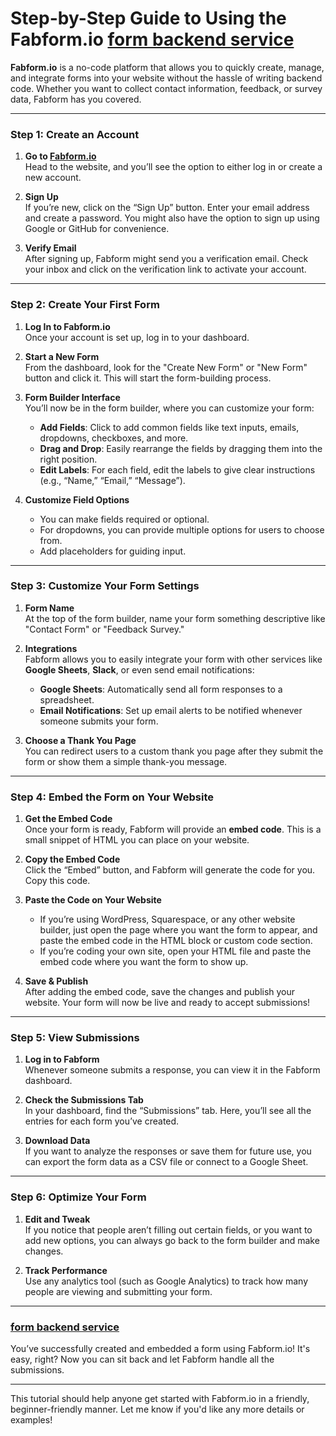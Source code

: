 

# Step-by-Step Guide to Using the Fabform.io [form backend service](https://fabform.io)

**Fabform.io** is a no-code platform that allows you to quickly create, manage, and integrate forms into your website without the hassle of writing backend code. Whether you want to collect contact information, feedback, or survey data, Fabform has you covered.

---

### Step 1: **Create an Account**

1. **Go to [Fabform.io](https://fabform.io)**  
   Head to the website, and you’ll see the option to either log in or create a new account.

2. **Sign Up**  
   If you’re new, click on the “Sign Up” button. Enter your email address and create a password. You might also have the option to sign up using Google or GitHub for convenience.

3. **Verify Email**  
   After signing up, Fabform might send you a verification email. Check your inbox and click on the verification link to activate your account.

---

### Step 2: **Create Your First Form**

1. **Log In to Fabform.io**  
   Once your account is set up, log in to your dashboard.

2. **Start a New Form**  
   From the dashboard, look for the "Create New Form" or "New Form" button and click it. This will start the form-building process.

3. **Form Builder Interface**  
   You’ll now be in the form builder, where you can customize your form:
   
   - **Add Fields**: Click to add common fields like text inputs, emails, dropdowns, checkboxes, and more.
   - **Drag and Drop**: Easily rearrange the fields by dragging them into the right position.
   - **Edit Labels**: For each field, edit the labels to give clear instructions (e.g., “Name,” “Email,” “Message”).

4. **Customize Field Options**  
   - You can make fields required or optional.
   - For dropdowns, you can provide multiple options for users to choose from.
   - Add placeholders for guiding input.

---

### Step 3: **Customize Your Form Settings**

1. **Form Name**  
   At the top of the form builder, name your form something descriptive like "Contact Form" or "Feedback Survey."

2. **Integrations**  
   Fabform allows you to easily integrate your form with other services like **Google Sheets**, **Slack**, or even send email notifications:
   
   - **Google Sheets**: Automatically send all form responses to a spreadsheet.
   - **Email Notifications**: Set up email alerts to be notified whenever someone submits your form.

3. **Choose a Thank You Page**  
   You can redirect users to a custom thank you page after they submit the form or show them a simple thank-you message.

---

### Step 4: **Embed the Form on Your Website**

1. **Get the Embed Code**  
   Once your form is ready, Fabform will provide an **embed code**. This is a small snippet of HTML you can place on your website.

2. **Copy the Embed Code**  
   Click the “Embed” button, and Fabform will generate the code for you. Copy this code.

3. **Paste the Code on Your Website**  
   - If you’re using WordPress, Squarespace, or any other website builder, just open the page where you want the form to appear, and paste the embed code in the HTML block or custom code section.
   - If you’re coding your own site, open your HTML file and paste the embed code where you want the form to show up.

4. **Save & Publish**  
   After adding the embed code, save the changes and publish your website. Your form will now be live and ready to accept submissions!

---

### Step 5: **View Submissions**

1. **Log in to Fabform**  
   Whenever someone submits a response, you can view it in the Fabform dashboard.

2. **Check the Submissions Tab**  
   In your dashboard, find the “Submissions” tab. Here, you’ll see all the entries for each form you’ve created.

3. **Download Data**  
   If you want to analyze the responses or save them for future use, you can export the form data as a CSV file or connect to a Google Sheet.

---

### Step 6: **Optimize Your Form**

1. **Edit and Tweak**  
   If you notice that people aren’t filling out certain fields, or you want to add new options, you can always go back to the form builder and make changes.

2. **Track Performance**  
   Use any analytics tool (such as Google Analytics) to track how many people are viewing and submitting your form.

---

###  [form backend service](https://fabform.io)

You’ve successfully created and embedded a form using Fabform.io! It's easy, right? Now you can sit back and let Fabform handle all the submissions.

---

This tutorial should help anyone get started with Fabform.io in a friendly, beginner-friendly manner. Let me know if you'd like any more details or examples!
